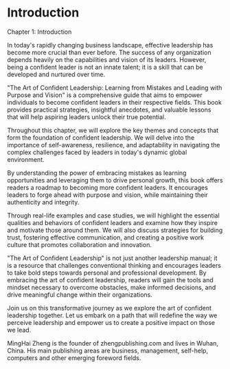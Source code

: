 # Introduction

Chapter 1: Introduction

In today's rapidly changing business landscape, effective leadership has become more crucial than ever before. The success of any organization depends heavily on the capabilities and vision of its leaders. However, being a confident leader is not an innate talent; it is a skill that can be developed and nurtured over time.

"The Art of Confident Leadership: Learning from Mistakes and Leading with Purpose and Vision" is a comprehensive guide that aims to empower individuals to become confident leaders in their respective fields. This book provides practical strategies, insightful anecdotes, and valuable lessons that will help aspiring leaders unlock their true potential.

Throughout this chapter, we will explore the key themes and concepts that form the foundation of confident leadership. We will delve into the importance of self-awareness, resilience, and adaptability in navigating the complex challenges faced by leaders in today's dynamic global environment.

By understanding the power of embracing mistakes as learning opportunities and leveraging them to drive personal growth, this book offers readers a roadmap to becoming more confident leaders. It encourages leaders to forge ahead with purpose and vision, while maintaining their authenticity and integrity.

Through real-life examples and case studies, we will highlight the essential qualities and behaviors of confident leaders and examine how they inspire and motivate those around them. We will also discuss strategies for building trust, fostering effective communication, and creating a positive work culture that promotes collaboration and innovation.

"The Art of Confident Leadership" is not just another leadership manual; it is a resource that challenges conventional thinking and encourages leaders to take bold steps towards personal and professional development. By embracing the art of confident leadership, readers will gain the tools and mindset necessary to overcome obstacles, make informed decisions, and drive meaningful change within their organizations.

Join us on this transformative journey as we explore the art of confident leadership together. Let us embark on a path that will redefine the way we perceive leadership and empower us to create a positive impact on those we lead.


MingHai Zheng is the founder of zhengpublishing.com and lives in Wuhan, China. His main publishing areas are business, management, self-help, computers and other emerging foreword fields.
